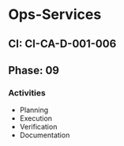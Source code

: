 # Ops-Services

## CI: CI-CA-D-001-006
## Phase: 09

### Activities
- Planning
- Execution
- Verification
- Documentation
